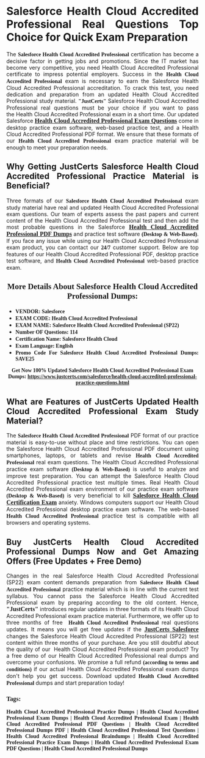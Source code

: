 <h1 style="text-align: justify;"><strong>Salesforce Health Cloud Accredited Professional Real Questions Top Choice for Quick Exam Preparation</strong></h1>

<p style="text-align: justify;">The <span style="font-family:Georgia,serif;"><strong>Salesforce Health Cloud Accredited Professional</strong></span> certification has become a decisive factor in getting jobs and promotions. Since the IT market has become very competitive, you need&nbsp;Health Cloud Accredited Professional certificate to impress potential employers. Success in the&nbsp;<span style="font-family:Georgia,serif;"><strong>Health Cloud Accredited Professional</strong></span> exam is necessary to earn the Salesforce Health Cloud Accredited Professional accreditation. To crack this test, you need dedication and preparation from an updated Health Cloud Accredited Professional study material. <span style="font-size:14px;"><span style="font-family:Georgia,serif;"><strong>&quot;JustCerts&quot;</strong></span></span>&nbsp;Salesforce Health Cloud Accredited Professional real questions must be your choice if you want to pass the&nbsp;Health Cloud Accredited Professional exam in a short time. Our updated Salesforce <a href="https://www.justcerts.com/salesforce/health-cloud-accredited-professional-practice-questions.html"><span style="font-size:16px;"><span style="font-family:Georgia,serif;"><strong>Health Cloud Accredited Professional Exam Questions</strong></span></span></a> come in desktop practice exam software, web-based practice test, and a Health Cloud Accredited Professional PDF format. We ensure that these formats of our <span style="font-family:Georgia,serif;"><strong>Health Cloud Accredited Professional</strong></span> exam practice material will be enough to meet your preparation needs.</p>

<h2 style="text-align: justify;"><strong>Why Getting JustCerts Salesforce Health Cloud Accredited Professional Practice Material is Beneficial?</strong></h2>

<p style="text-align: justify;">Three formats of our <span style="font-family:Georgia,serif;"><strong>Salesforce Health Cloud Accredited Professional</strong></span> exam study material have real and updated Health Cloud Accredited Professional exam questions. Our team of experts assess the past papers and current content of the Health Cloud Accredited Professional test and then add the most probable questions in the Salesforce <a href="https://www.justcerts.com/salesforce/health-cloud-accredited-professional-practice-questions.html"><span style="font-size:16px;"><span style="font-family:Georgia,serif;"><strong>Health Cloud Accredited Professional PDF Dumps</strong></span></span></a>&nbsp;and practice test software <span style="font-family:Georgia,serif;"><strong>(Desktop &amp; Web-Based)</strong></span>. If you face any issue while using our&nbsp;Health Cloud Accredited Professional exam product, you can contact our <span style="font-family:Georgia,serif;"><strong>24/7</strong></span> customer support. Below are top features of our Health Cloud Accredited Professional&nbsp;PDF, desktop practice test software, and<span style="font-family:Georgia,serif;"><strong>&nbsp;Health Cloud Accredited Professional</strong></span> web-based practice exam.</p>

<h2 style="text-align: center;"><strong><span style="font-family:Georgia,serif;">More Details About Salesforce Health Cloud Accredited Professional Dumps:</span></strong></h2>

<ul>
	<li style="text-align: justify;"><span style="font-size:14px;"><span style="font-family:Georgia,serif;"><strong>VENDOR: Salesforce</strong></span></span></li>
	<li style="text-align: justify;"><span style="font-size:14px;"><span style="font-family:Georgia,serif;"><strong>EXAM CODE: Health Cloud Accredited Professional</strong></span></span></li>
	<li style="text-align: justify;"><span style="font-size:14px;"><span style="font-family:Georgia,serif;"><strong>EXAM NAME: Salesforce Health Cloud Accredited Professional (SP22)</strong></span></span></li>
	<li style="text-align: justify;"><span style="font-size:14px;"><span style="font-family:Georgia,serif;"><strong>Number OF Questions: 114</strong></span></span></li>
	<li style="text-align: justify;"><span style="font-size:14px;"><span style="font-family:Georgia,serif;"><strong>Certification Name: Salesforce Health Cloud</strong></span></span></li>
	<li style="text-align: justify;"><span style="font-size:14px;"><span style="font-family:Georgia,serif;"><strong>Exam Language: English</strong></span></span></li>
	<li style="text-align: justify;"><span style="font-size:14px;"><span style="font-family:Georgia,serif;"><strong>Promo Code For Salesforce Health Cloud Accredited Professional Dumps: SAVE25</strong></span></span></li>
</ul>

<p style="text-align: center;"><strong><span style="font-family:Georgia,serif;"><span style="font-size:14px;">Get Now 100% Updated Salesforce Health Cloud Accredited Professional Exam Dumps:</span> <a href="https://www.justcerts.com/salesforce/health-cloud-accredited-professional-practice-questions.html">https://www.justcerts.com/salesforce/health-cloud-accredited-professional-practice-questions.html</a></span></strong></p>

<h2 style="text-align: justify;"><strong>What are Features of JustCerts Updated Health Cloud Accredited Professional Exam Study Material?</strong></h2>

<p style="text-align: justify;">The <span style="font-family:Georgia,serif;"><strong>Salesforce Health Cloud Accredited Professional</strong></span> PDF format of our practice material is easy-to-use without place and time restrictions. You can open the Salesforce Health Cloud Accredited Professional PDF document using smartphones, laptops, or tablets and revise <span style="font-family:Georgia,serif;"><strong>Health Cloud Accredited Professional</strong></span> real exam questions. The Health Cloud Accredited Professional practice exam software <span style="font-family:Georgia,serif;"><strong>(Desktop &amp; Web-Based)</strong></span> is useful to analyze and improve test preparation. You can attempt the Salesforce Health Cloud Accredited Professional practice test multiple times. Real&nbsp;Health Cloud Accredited Professional exam environment of our practice exam software <span style="font-family:Georgia,serif;"><strong>(Desktop &amp; Web-Based)</strong></span> is very beneficial to kill <a href="https://www.justcerts.com/salesforce/salesforce-health-cloud-certification-exams.html"><span style="font-size:16px;"><span style="font-family:Georgia,serif;"><strong>Salesforce Health Cloud Certification Exam</strong></span></span></a> anxiety. Windows computers support our&nbsp;Health Cloud Accredited Professional desktop practice exam software. The web-based <span style="font-family:Georgia,serif;"><strong>Health Cloud Accredited Professional </strong></span>practice test is compatible with all browsers and operating systems.</p>

<h2 style="text-align: justify;"><strong>Buy JustCerts Health Cloud Accredited Professional Dumps Now and Get Amazing Offers (Free Updates + Free Demo)</strong></h2>

<p style="text-align: justify;">Changes in the real Salesforce Health Cloud Accredited Professional (SP22)&nbsp;exam content demands preparation from <span style="font-family:Georgia,serif;"><strong>Salesforce Health Cloud Accredited Professional</strong></span> practice material which is in line with the current test syllabus. You cannot pass the Salesforce Health Cloud Accredited Professional exam by preparing according to the old content. Hence, <span style="font-size:16px;"><span style="font-family:Georgia,serif;"><strong>&quot;JustCerts&quot;</strong></span></span> introduces regular updates in three formats of its Health Cloud Accredited Professional exam practice material. Furthermore, we offer up to three months of free <span style="font-family:Georgia,serif;"><strong>&nbsp;Health Cloud Accredited Professional </strong></span>real questions updates. It means you will get free updates if the <a href="https://www.justcerts.com/salesforce-certification-exams.html"><span style="font-size:16px;"><span style="font-family:Georgia,serif;"><strong>JustCerts Salesforce</strong></span></span></a> changes the Salesforce Health Cloud Accredited Professional (SP22) test content within three months of your purchase. Are you still doubtful about the quality of our&nbsp; Health Cloud Accredited Professional exam product? Try a free demo of our Health Cloud Accredited Professional real dumps and overcome your confusions. We promise a full refund <span style="font-family:Georgia,serif;"><strong>(according to terms and conditions)</strong></span> if our actual&nbsp;Health Cloud Accredited Professional exam dumps don&#39;t help you get success. Download updated<span style="font-family:Georgia,serif;"><strong>&nbsp;Health Cloud Accredited Professional</strong></span> dumps and start preparation today!</p>

<h3 style="text-align: justify;"><span style="font-family:Georgia,serif;"><strong>Tags:</strong></span></h3>

<p style="text-align: justify;"><span style="font-family:Georgia,serif;"><strong>Health Cloud Accredited Professional Practice Dumps | Health Cloud Accredited Professional Exam Dumps | Health Cloud Accredited Professional Exam | Health Cloud Accredited Professional PDF Questions | Health Cloud Accredited Professional Dumps PDF | Health Cloud Accredited Professional Test Questions | Health Cloud Accredited Professional Braindumps | Health Cloud Accredited Professional Practice Exam Dumps | Health Cloud Accredited Professional Exam PDF Questions | Health Cloud Accredited Professional Dumps</strong></span></p>
